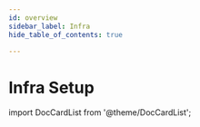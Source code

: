 ```yaml
---
id: overview
sidebar_label: Infra
hide_table_of_contents: true

---
```

# Infra Setup

import DocCardList from '@theme/DocCardList';

<DocCardList />
